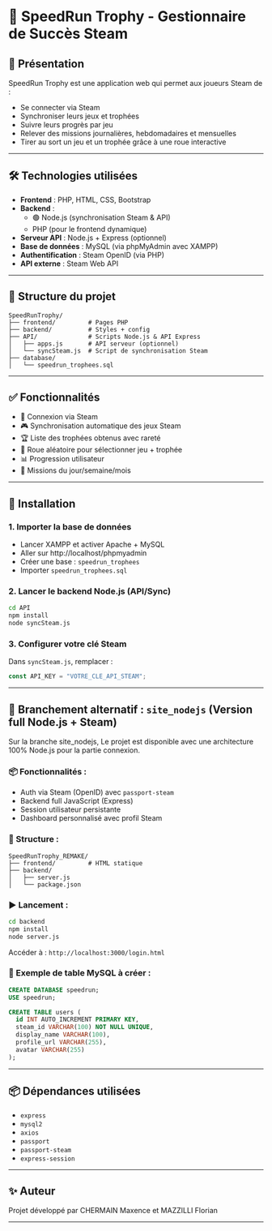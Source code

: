 # 🏁 SpeedRun Trophy - Gestionnaire de Succès Steam

## 📌 Présentation

SpeedRun Trophy est une application web qui permet aux joueurs Steam de :

- Se connecter via Steam
- Synchroniser leurs jeux et trophées
- Suivre leurs progrès par jeu
- Relever des missions journalières, hebdomadaires et mensuelles
- Tirer au sort un jeu et un trophée grâce à une roue interactive

---

## 🛠️ Technologies utilisées

- **Frontend** : PHP, HTML, CSS, Bootstrap
- **Backend** :
  - 🟢 Node.js (synchronisation Steam & API)
  - PHP (pour le frontend dynamique)
- **Serveur API** : Node.js + Express (optionnel)
- **Base de données** : MySQL (via phpMyAdmin avec XAMPP)
- **Authentification** : Steam OpenID (via PHP)
- **API externe** : Steam Web API

---

## 📁 Structure du projet

```
SpeedRunTrophy/
├── frontend/         # Pages PHP
├── backend/          # Styles + config
├── API/              # Scripts Node.js & API Express
│   ├── apps.js       # API serveur (optionnel)
│   └── syncSteam.js  # Script de synchronisation Steam
├── database/
│   └── speedrun_trophees.sql
```

---

## ✅ Fonctionnalités

- 🔐 Connexion via Steam
- 🎮 Synchronisation automatique des jeux Steam
- 🏆 Liste des trophées obtenus avec rareté
- 🎡 Roue aléatoire pour sélectionner jeu + trophée
- 📊 Progression utilisateur
- 🎯 Missions du jour/semaine/mois

---

## 🔧 Installation

### 1. Importer la base de données

- Lancer XAMPP et activer Apache + MySQL
- Aller sur http://localhost/phpmyadmin
- Créer une base : `speedrun_trophees`
- Importer `speedrun_trophees.sql`

### 2. Lancer le backend Node.js (API/Sync)

```bash
cd API
npm install
node syncSteam.js
```

### 3. Configurer votre clé Steam

Dans `syncSteam.js`, remplacer :

```js
const API_KEY = "VOTRE_CLE_API_STEAM";
```

---

## 🚀 Branchement alternatif : `site_nodejs` (Version full Node.js + Steam)

Sur la branche site_nodejs, Le projet est disponible avec une architecture 100% Node.js pour la partie connexion.

### 📦 Fonctionnalités :

- Auth via Steam (OpenID) avec `passport-steam`
- Backend full JavaScript (Express)
- Session utilisateur persistante
- Dashboard personnalisé avec profil Steam

### 📁 Structure :

```
SpeedRunTrophy_REMAKE/
├── frontend/         # HTML statique
├── backend/
│   ├── server.js
│   └── package.json
```

### ▶️ Lancement :

```bash
cd backend
npm install
node server.js
```

Accéder à : `http://localhost:3000/login.html`

### 🔐 Exemple de table MySQL à créer :

```sql
CREATE DATABASE speedrun;
USE speedrun;

CREATE TABLE users (
  id INT AUTO_INCREMENT PRIMARY KEY,
  steam_id VARCHAR(100) NOT NULL UNIQUE,
  display_name VARCHAR(100),
  profile_url VARCHAR(255),
  avatar VARCHAR(255)
);
```

---

## 📦 Dépendances utilisées

- `express`
- `mysql2`
- `axios`
- `passport`
- `passport-steam`
- `express-session`



---

## ✨ Auteur

Projet développé par CHERMAIN Maxence et MAZZILLI Florian 

---
